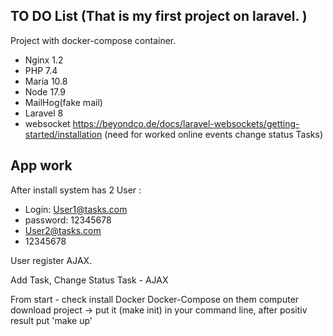 ## TO DO List (That is my first project on laravel. )

Project with docker-compose container. 
- Nginx 1.2
- PHP 7.4
- Maria 10.8
- Node 17.9
- MailHog(fake mail)
- Laravel 8 
- websocket https://beyondco.de/docs/laravel-websockets/getting-started/installation
  (need for worked online events change status Tasks)

## App work 
After install system has 2 User : 
- Login: User1@tasks.com 
- password: 12345678
- User2@tasks.com
- 12345678

User register AJAX.

Add Task, Change Status Task - AJAX


From start - check install Docker Docker-Compose on them computer
download project -> put it (make init) in your command line, after positiv result put 'make up'


